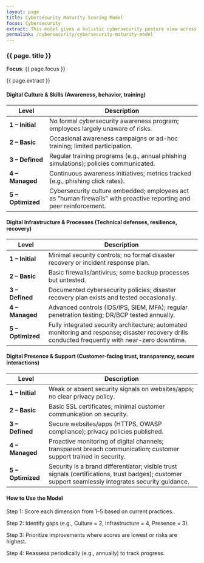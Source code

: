 ```yaml
---
layout: page
title: Cybersecurity Maturity Scoring Model
focus: Cybersecurity
extract: This model gives a holistic cybersecurity posture view across people, systems, and customer-facing trust.
permalink: /cybersecurity/cybersecurity-maturity-model
---
```


### {{ page. title }}

**Focus**: {{ page.focus }}

{{ page.extract }}

#### Digital Culture & Skills (Awareness, behavior, training)

| Level | Description |
|-------|-------------|
| **1 – Initial** | No formal cybersecurity awareness program; employees largely unaware of risks. |
| **2 – Basic** | Occasional awareness campaigns or ad-hoc training; limited participation. |
| **3 – Defined** | Regular training programs (e.g., annual phishing simulations); policies communicated. |
| **4 – Managed** | Continuous awareness initiatives; metrics tracked (e.g., phishing click rates). |
| **5 – Optimized** | Cybersecurity culture embedded; employees act as “human firewalls” with proactive reporting and peer reinforcement. |

#### Digital Infrastructure & Processes (Technical defenses, resilience, recovery)

| Level | Description |
|-------|-------------|
| **1 – Initial** | Minimal security controls; no formal disaster recovery or incident response plan. |
| **2 – Basic** | Basic firewalls/antivirus; some backup processes but untested. |
| **3 – Defined** | Documented cybersecurity policies; disaster recovery plan exists and tested occasionally. |
| **4 – Managed** | Advanced controls (IDS/IPS, SIEM, MFA); regular penetration testing; DR/BCP tested annually. |
| **5 – Optimized** | Fully integrated security architecture; automated monitoring and response; disaster recovery drills conducted frequently with near-zero downtime. |

#### Digital Presence & Support (Customer-facing trust, transparency, secure interactions)

| Level | Description |
|-------|-------------|
| **1 – Initial** | Weak or absent security signals on websites/apps; no clear privacy policy. |
| **2 – Basic** | Basic SSL certificates; minimal customer communication on security. |
| **3 – Defined** | Secure websites/apps (HTTPS, OWASP compliance); privacy policies published. |
| **4 – Managed** | Proactive monitoring of digital channels; transparent breach communication; customer support trained in security. |
| **5 – Optimized** | Security is a brand differentiator; visible trust signals (certifications, trust badges); customer support seamlessly integrates security guidance. |

####   How to Use the Model
Step 1: Score each dimension from 1–5 based on current practices.

Step 2: Identify gaps (e.g., Culture = 2, Infrastructure = 4, Presence = 3).

Step 3: Prioritize improvements where scores are lowest or risks are highest.

Step 4: Reassess periodically (e.g., annually) to track progress.